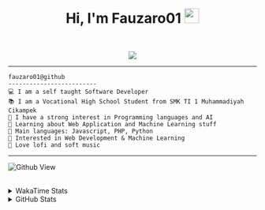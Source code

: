 <h1 align="center">
Hi, I'm Fauzaro01
  <img src="https://media.giphy.com/media/hvRJCLFzcasrR4ia7z/giphy.gif" width="30"></h1>
<br/>

<p align="center">
  <a href="https://github.com/DenverCoder1/readme-typing-svg">
    <img src="https://readme-typing-svg.herokuapp.com?lines=Chill%20and%20Coding;Full+Stack+Web+Developer;Student;Software%20Develover;Always%20learning%20new%20things&center=true&width=380&height=45">
  </a>
</p>

<hr>

```
fauzaro01@github
-------------------------
💻 I am a self taught Software Developer
📚 I am a Vocational High School Student from SMK TI 1 Muhammadiyah Cikampek
📝 I have a strong interest in Programming languages and AI
🌱 Learning about Web Application and Machine Learning stuff
🌟 Main languages: Javascript, PHP, Python
🚩 Interested in Web Development & Machine Learning
🎵 Love lofi and soft music 
```

<hr>

![Github View](https://komarev.com/ghpvc/?username=fauzaro01&style=flat-square)
<br><br>
<details>
  <summary>
     WakaTime Stats
  </summary>
  <br>
  <!--START_SECTION:waka-->

```txt
From: 10 September 2021 - To: 14 January 2025

Total Time: 695 hrs 35 mins

JavaScript          215 hrs 7 mins  ███████▓░░░░░░░░░░░░░░░░░   30.93 %
PHP                 118 hrs 50 mins ████▒░░░░░░░░░░░░░░░░░░░░   17.08 %
HTML                86 hrs 31 mins  ███░░░░░░░░░░░░░░░░░░░░░░   12.44 %
EJS                 56 hrs 49 mins  ██░░░░░░░░░░░░░░░░░░░░░░░   08.17 %
Blade Template      55 hrs 10 mins  ██░░░░░░░░░░░░░░░░░░░░░░░   07.93 %
Java                41 hrs 50 mins  █▓░░░░░░░░░░░░░░░░░░░░░░░   06.02 %
CSS                 32 hrs 4 mins   █░░░░░░░░░░░░░░░░░░░░░░░░   04.61 %
JSON                29 hrs 38 mins  █░░░░░░░░░░░░░░░░░░░░░░░░   04.26 %
Python              13 hrs 26 mins  ▒░░░░░░░░░░░░░░░░░░░░░░░░   01.93 %
Other               5 hrs 57 mins   ▒░░░░░░░░░░░░░░░░░░░░░░░░   00.86 %
```

<!--END_SECTION:waka-->
</details>
<details>
  <summary>
    GitHub Stats
  </summary>
  <br>
  <div align="center">
    <img src="https://github-readme-stats.vercel.app/api?username=Fauzaro01&show_icons=true&theme=algolia" alt="Fauzaro01's GitHub Stats" style="margin: 20px;" />
    <img src="https://github-readme-streak-stats.herokuapp.com/?user=Fauzaro01&theme=algolia" alt="Fauzaro01's GitHub Streak" style="margin: 20px;" />
  </div>

  <div align="center">
    <img src="https://github-readme-stats.vercel.app/api?username=Fauzaro01&show_icons=true&locale=en&count_private=true&hide_rank=true&custom_title=My%20GitHub%20Stats&disable_animations=true&theme=algolia" alt="Fauzaro01's Stars" style="margin: 20px;" />
    <img src="https://github-readme-stats.vercel.app/api/top-langs/?username=Fauzaro01&langs_count=8&theme=algolia&layout=compact" alt="Top Languages" style="margin: 20px;" />
  </div>
</details>
